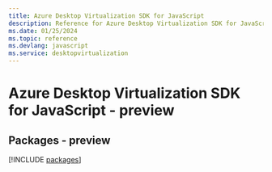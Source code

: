 ```yaml
---
title: Azure Desktop Virtualization SDK for JavaScript
description: Reference for Azure Desktop Virtualization SDK for JavaScript
ms.date: 01/25/2024
ms.topic: reference
ms.devlang: javascript
ms.service: desktopvirtualization
---
```

# Azure Desktop Virtualization SDK for JavaScript - preview
## Packages - preview
[!INCLUDE [packages](desktop-virtualization-index.md)]